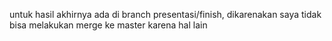 untuk hasil akhirnya ada di branch presentasi/finish, dikarenakan saya tidak bisa melakukan merge ke master karena hal lain
